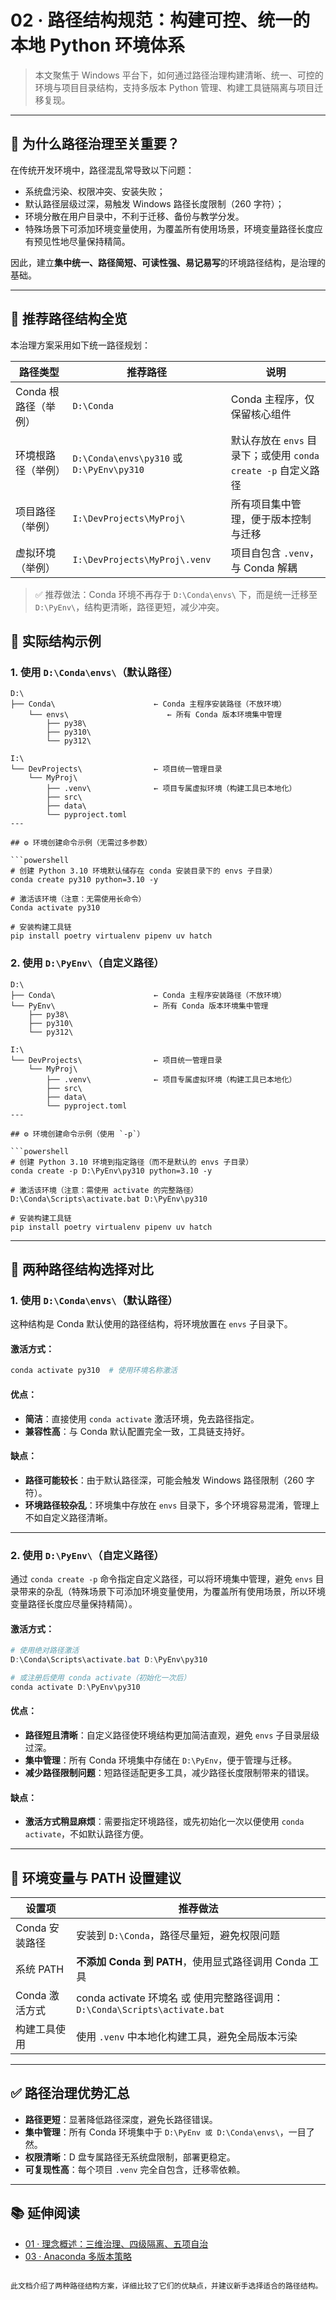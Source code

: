 # 02 · 路径结构规范：构建可控、统一的本地 Python 环境体系

> 本文聚焦于 Windows 平台下，如何通过路径治理构建清晰、统一、可控的环境与项目目录结构，支持多版本 Python 管理、构建工具链隔离与项目迁移复现。

---

## 🎯 为什么路径治理至关重要？

在传统开发环境中，路径混乱常导致以下问题：

- 系统盘污染、权限冲突、安装失败；
- 默认路径层级过深，易触发 Windows 路径长度限制（260 字符）；
- 环境分散在用户目录中，不利于迁移、备份与教学分发。
- 特殊场景下可添加环境变量使用，为覆盖所有使用场景，环境变量路径长度应有预见性地尽量保持精简。

因此，建立**集中统一、路径简短、可读性强、易记易写**的环境路径结构，是治理的基础。

---

## 🧭 推荐路径结构全览

本治理方案采用如下统一路径规划：

| 路径类型      | 推荐路径                                     | 说明                       |
|-----------|------------------------------------------|--------------------------|
| Conda 根路径（举例） | `D:\Conda`                               | Conda 主程序，仅保留核心组件        |
| 环境根路径（举例）     | `D:\Conda\envs\py310` 或 `D:\PyEnv\py310` | 默认存放在 `envs` 目录下；或使用 `conda create -p` 自定义路径       |
| 项目路径（举例）  | `I:\DevProjects\MyProj\`                 | 所有项目集中管理，便于版本控制与迁移       |
| 虚拟环境（举例）  | `I:\DevProjects\MyProj\.venv`            | 项目自包含 `.venv`，与 Conda 解耦 |

> ✅ 推荐做法：Conda 环境不再存于 `D:\Conda\envs\` 下，而是统一迁移至 `D:\PyEnv\`，结构更清晰，路径更短，减少冲突。
## 📁 实际结构示例

### 1. 使用 `D:\Conda\envs\`（默认路径）
```text
D:\
├── Conda\                      ← Conda 主程序安装路径（不放环境）
    └── envs\                      ← 所有 Conda 版本环境集中管理
        ├── py38\
        ├── py310\
        └── py312\

I:\
└── DevProjects\                ← 项目统一管理目录
    └── MyProj\
        ├── .venv\              ← 项目专属虚拟环境（构建工具已本地化）
        ├── src\
        ├── data\
        └── pyproject.toml
---

## ⚙ 环境创建命令示例（无需过多参数）

```powershell
# 创建 Python 3.10 环境默认储存在 conda 安装目录下的 envs 子目录）
conda create py310 python=3.10 -y

# 激活该环境（注意：无需使用长命令）
Conda activate py310

# 安装构建工具链
pip install poetry virtualenv pipenv uv hatch
````

### 2. 使用 `D:\PyEnv\`（自定义路径）
```text
D:\
├── Conda\                      ← Conda 主程序安装路径（不放环境）
└── PyEnv\                      ← 所有 Conda 版本环境集中管理
    ├── py38\
    ├── py310\
    └── py312\

I:\
└── DevProjects\                ← 项目统一管理目录
    └── MyProj\
        ├── .venv\              ← 项目专属虚拟环境（构建工具已本地化）
        ├── src\
        ├── data\
        └── pyproject.toml
---

## ⚙ 环境创建命令示例（使用 `-p`）

```powershell
# 创建 Python 3.10 环境到指定路径（而不是默认的 envs 子目录）
conda create -p D:\PyEnv\py310 python=3.10 -y

# 激活该环境（注意：需使用 activate 的完整路径）
D:\Conda\Scripts\activate.bat D:\PyEnv\py310

# 安装构建工具链
pip install poetry virtualenv pipenv uv hatch
````

---

## 🧰 两种路径结构选择对比

### 1. 使用 `D:\Conda\envs\`（默认路径）

这种结构是 Conda 默认使用的路径结构，将环境放置在 `envs` 子目录下。

#### 激活方式：

```powershell
conda activate py310  # 使用环境名称激活
```

#### 优点：

* **简洁**：直接使用 `conda activate` 激活环境，免去路径指定。
* **兼容性高**：与 Conda 默认配置完全一致，工具链支持好。

#### 缺点：

* **路径可能较长**：由于默认路径深，可能会触发 Windows 路径限制（260 字符）。
* **环境路径较杂乱**：环境集中存放在 `envs` 目录下，多个环境容易混淆，管理上不如自定义路径清晰。

---

### 2. 使用 `D:\PyEnv\`（自定义路径）

通过 `conda create -p` 命令指定自定义路径，可以将环境集中管理，避免 `envs` 目录带来的杂乱（特殊场景下可添加环境变量使用，为覆盖所有使用场景，所以环境变量路径长度应尽量保持精简）。

#### 激活方式：

```powershell
# 使用绝对路径激活
D:\Conda\Scripts\activate.bat D:\PyEnv\py310

# 或注册后使用 conda activate（初始化一次后）
conda activate D:\PyEnv\py310
```

#### 优点：

* **路径短且清晰**：自定义路径使环境结构更加简洁直观，避免 `envs` 子目录层级过深。
* **集中管理**：所有 Conda 环境集中存储在 `D:\PyEnv`，便于管理与迁移。
* **减少路径限制问题**：短路径适配更多工具，减少路径长度限制带来的错误。

#### 缺点：

* **激活方式稍显麻烦**：需要指定环境路径，或先初始化一次以便使用 `conda activate`，不如默认路径方便。

---

## 🧰 环境变量与 PATH 设置建议

| 设置项        | 推荐做法                                                          |
| ---------- |---------------------------------------------------------------|
| Conda 安装路径 | 安装到 `D:\Conda`，路径尽量短，避免权限问题                                   |
| 系统 PATH    | **不添加 Conda 到 PATH**，使用显式路径调用 Conda 工具                        |
| Conda 激活方式 | conda activate 环境名 或 使用完整路径调用：`D:\Conda\Scripts\activate.bat` |
| 构建工具使用     | 使用 `.venv` 中本地化构建工具，避免全局版本污染                                  |

---

## ✅ 路径治理优势汇总

* **路径更短**：显著降低路径深度，避免长路径错误。
* **集中管理**：所有 Conda 环境集中于 `D:\PyEnv 或 D:\Conda\envs\`，一目了然。
* **权限清晰**：D 盘专属路径无系统盘限制，部署更稳定。
* **可复现性高**：每个项目 `.venv` 完全自包含，迁移零依赖。

---

## 📚 延伸阅读

* [01 · 理念概述：三维治理、四级隔离、五项自治](./01-理念概述.md)
* [03 · Anaconda 多版本策略](./03-Anaconda多版本策略.md)

```

此文档介绍了两种路径结构方案，详细比较了它们的优缺点，并建议新手选择适合的路径结构。
```
